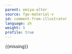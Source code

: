 ```yaml
---
parent: emiya-alter
source: fgo-material-v
id: comment-from-illustrator
language: zh
weight: 5
profile: true
---
```


{{missing}}
